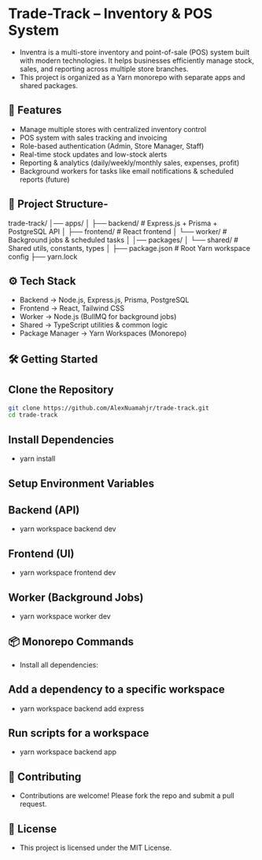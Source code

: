 # Trade-Track – Inventory & POS System

- Inventra is a multi-store inventory and point-of-sale (POS) system built with modern technologies. It helps businesses efficiently manage stock, sales, and reporting across multiple store branches.
- This project is organized as a Yarn monorepo with separate apps and shared packages.

## 🚀 Features

- Manage multiple stores with centralized inventory control
- POS system with sales tracking and invoicing
- Role-based authentication (Admin, Store Manager, Staff)
- Real-time stock updates and low-stock alerts
- Reporting & analytics (daily/weekly/monthly sales, expenses, profit)
- Background workers for tasks like email notifications & scheduled reports (future)

## 📂 Project Structure-

 trade-track/
│── apps/
│   ├── backend/      # Express.js + Prisma + PostgreSQL API
│   ├── frontend/     # React frontend
│   └── worker/       # Background jobs & scheduled tasks
│
│── packages/
│   └── shared/       # Shared utils, constants, types
│
├── package.json      # Root Yarn workspace config
├── yarn.lock

## ⚙️ Tech Stack

- Backend → Node.js, Express.js, Prisma, PostgreSQL
- Frontend → React, Tailwind CSS
- Worker → Node.js (BullMQ for background jobs)
- Shared → TypeScript utilities & common logic
- Package Manager → Yarn Workspaces (Monorepo)

## 🛠️ Getting Started

## Clone the Repository
```bash
git clone https://github.com/AlexNuamahjr/trade-track.git
cd trade-track
```

## Install Dependencies

- yarn install

## Setup Environment Variables

## Backend (API)

- yarn workspace backend dev

## Frontend (UI)

- yarn workspace frontend dev

## Worker (Background Jobs)

- yarn workspace worker dev

## 📦 Monorepo Commands

- Install all dependencies:

## Add a dependency to a specific workspace

- yarn workspace backend add express

## Run scripts for a workspace

- yarn workspace backend app

## 🤝 Contributing

- Contributions are welcome! Please fork the repo and submit a pull request.

## 📜 License

- This project is licensed under the MIT License.
